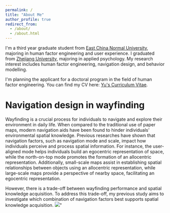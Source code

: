 ```yaml
---
permalink: /
title: "About Me"
author_profile: true
redirect_from: 
  - /about/
  - /about.html
---
```


I'm a third year graduate student from [East China Normal University](https://www.ecnu.edu.cn/), majoring in human factor engineering and user experience. I graduated from [Zhejiang University](https://www.zju.edu.cn/), majoring in applied psychology. My research interest includes human factor engineering, navigation design, and behavior modelling.

I'm planning the applicant for a doctoral program in the field of human factor engineering. You can find my CV here: [Yu's Curriculum Vitae](https://jo-7890.github.io/academicpages.github.io/assets/CV_yujiang_new.pdf).

Navigation design in wayfinding
======
Wayfinding is a crucial process for individuals to navigate and explore their environment in daily life. When compared to the traditional use of paper maps, modern navigation aids have been found to hinder individuals' environmental spatial knowledge. Previous researches have shown that navigation factors, such as navigation mode and scale, impact how individuals perceive and process spatial information. For instance, the user-aligned mode helps individuals build an egocentric representation of space, while the north-on-top mode promotes the formation of an allocentric representation. Additionally, small-scale maps assist in establishing spatial relationships between objects using an allocentric representation, while large-scale maps provide a perspective of nearby space, facilitating an egocentric representation. 

However, there is a trade-off between wayfinding performance and spatial knowledge acquisition. To address this trade-off, my previous study aims to investigate which combination of navigation factors best supports spatial knowledge acquisition. 
<img src='https://jo-7890.github.io/academicpages.github.io/images/navigation1.png'>"

